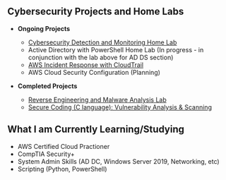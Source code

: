 <h2>Cybersecurity Projects and Home Labs</h2>

- <b>Ongoing Projects</b>
  - [Cybersecurity Detection and Monitoring Home Lab](https://github.com/jc-tru/siem-detection-and-monitoring)
  - Active Directory with PowerShell Home Lab (In progress - in conjunction with the lab above for AD DS section)
  - [AWS Incident Response with CloudTrail](https://github.com/jc-tru/aws-cloudtrail)
  - AWS Cloud Security Configuration (Planning)

- <b>Completed Projects</b>
  - [Reverse Engineering and Malware Analysis Lab](https://github.com/jc-tru/malware-analysis)
  - [Secure Coding (C language): Vulnerability Analysis & Scanning](https://github.com/jc-tru/secure-coding)

<h2>What I am Currently Learning/Studying</h2>

- AWS Certified Cloud Practioner
- CompTIA Security+
- System Admin Skills (AD DC, Windows Server 2019, Networking, etc)
- Scripting (Python, PowerShell)

